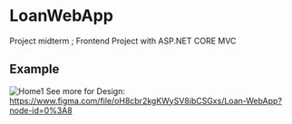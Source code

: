 # LoanWebApp
Project midterm ; Frontend Project with ASP.NET CORE MVC
## Example
![Home1](https://user-images.githubusercontent.com/70531039/139585086-9ecf5065-0ea0-483c-b90f-defd06b095d0.png)
See more for Design: https://www.figma.com/file/oH8cbr2kgKWySV8ibCSGxs/Loan-WebApp?node-id=0%3A8

